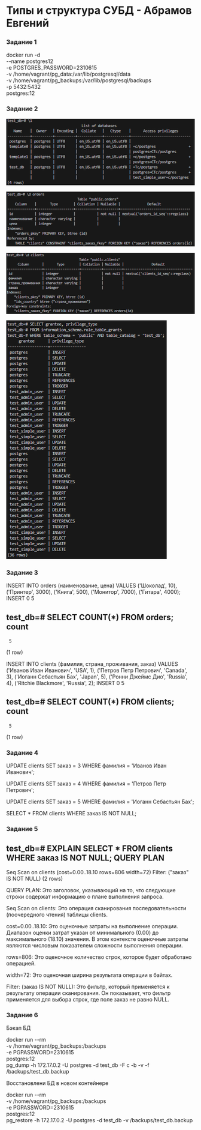 # Типы и структура СУБД - Абрамов Евгений

### Задание 1

docker run -d \
  --name postgres12 \
  -e POSTGRES_PASSWORD=2310615 \
  -v /home/vagrant/pg_data:/var/lib/postgresql/data \
  -v /home/vagrant/pg_backups:/var/lib/postgresql/backups \
  -p 5432:5432 \
  postgres:12

### Задание 2

![](https://github.com/jekaabramov/netology_hw/blob/master/%D0%90%D0%B4%D0%BC%D0%B8%D0%BD%D0%B8%D1%81%D1%82%D1%80%D0%B8%D1%80%D0%BE%D0%B2%D0%B0%D0%BD%D0%B8%D0%B5%20%D0%B1%D0%B0%D0%B7%20%D0%B4%D0%B0%D0%BD%D0%BD%D1%8B%D1%85%20%D0%B4%D0%BB%D1%8F%20DevOps-%D0%B8%D0%BD%D0%B6%D0%B5%D0%BD%D0%B5%D1%80%D0%BE%D0%B2/SQL/img/2-1.bmp)

![](https://github.com/jekaabramov/netology_hw/blob/master/%D0%90%D0%B4%D0%BC%D0%B8%D0%BD%D0%B8%D1%81%D1%82%D1%80%D0%B8%D1%80%D0%BE%D0%B2%D0%B0%D0%BD%D0%B8%D0%B5%20%D0%B1%D0%B0%D0%B7%20%D0%B4%D0%B0%D0%BD%D0%BD%D1%8B%D1%85%20%D0%B4%D0%BB%D1%8F%20DevOps-%D0%B8%D0%BD%D0%B6%D0%B5%D0%BD%D0%B5%D1%80%D0%BE%D0%B2/SQL/img/2-2.bmp)

![](https://github.com/jekaabramov/netology_hw/blob/master/%D0%90%D0%B4%D0%BC%D0%B8%D0%BD%D0%B8%D1%81%D1%82%D1%80%D0%B8%D1%80%D0%BE%D0%B2%D0%B0%D0%BD%D0%B8%D0%B5%20%D0%B1%D0%B0%D0%B7%20%D0%B4%D0%B0%D0%BD%D0%BD%D1%8B%D1%85%20%D0%B4%D0%BB%D1%8F%20DevOps-%D0%B8%D0%BD%D0%B6%D0%B5%D0%BD%D0%B5%D1%80%D0%BE%D0%B2/SQL/img/2-3.bmp)

![](https://github.com/jekaabramov/netology_hw/blob/master/%D0%90%D0%B4%D0%BC%D0%B8%D0%BD%D0%B8%D1%81%D1%82%D1%80%D0%B8%D1%80%D0%BE%D0%B2%D0%B0%D0%BD%D0%B8%D0%B5%20%D0%B1%D0%B0%D0%B7%20%D0%B4%D0%B0%D0%BD%D0%BD%D1%8B%D1%85%20%D0%B4%D0%BB%D1%8F%20DevOps-%D0%B8%D0%BD%D0%B6%D0%B5%D0%BD%D0%B5%D1%80%D0%BE%D0%B2/SQL/img/2-4.bmp)

### Задание 3

INSERT INTO orders (наименование, цена)
VALUES
    ('Шоколад', 10),
    ('Принтер', 3000),
    ('Книга', 500),
    ('Монитор', 7000),
    ('Гитара', 4000);
INSERT 0 5

test_db=# SELECT COUNT(*) FROM orders;
 count
-------
     5
(1 row)

INSERT INTO clients (фамилия, страна_проживания, заказ)
VALUES
    ('Иванов Иван Иванович', 'USA', 1),
    ('Петров Петр Петрович', 'Canada', 3),
    ('Иоганн Себастьян Бах', 'Japan', 5),
    ('Ронни Джеймс Дио', 'Russia', 4),
    ('Ritchie Blackmore', 'Russia', 2);
INSERT 0 5

test_db=# SELECT COUNT(*) FROM clients;
 count
-------
     5
(1 row)

### Задание 4

UPDATE clients
SET заказ = 3
WHERE фамилия = 'Иванов Иван Иванович';

UPDATE clients
SET заказ = 4
WHERE фамилия = 'Петров Петр Петрович';

UPDATE clients
SET заказ = 5
WHERE фамилия = 'Иоганн Себастьян Бах';

SELECT * FROM clients WHERE заказ IS NOT NULL;


### Задание 5

test_db=# EXPLAIN SELECT * FROM clients WHERE заказ IS NOT NULL;
                        QUERY PLAN
-----------------------------------------------------------
 Seq Scan on clients  (cost=0.00..18.10 rows=806 width=72)
   Filter: ("заказ" IS NOT NULL)
(2 rows)

QUERY PLAN: Это заголовок, указывающий на то, что следующие строки содержат информацию о плане выполнения запроса.

Seq Scan on clients: Это операция сканирования последовательности (поочередного чтения) таблицы clients.

cost=0.00..18.10: Это оценочные затраты на выполнение операции. Диапазон оценки затрат указан от минимального (0.00) до максимального (18.10) значения. В этом контексте оценочные затраты являются числовым показателем сложности выполнения операции.

rows=806: Это оценочное количество строк, которое будет обработано операцией.

width=72: Это оценочная ширина результата операции в байтах.

Filter: (заказ IS NOT NULL): Это фильтр, который применяется к результату операции сканирования. Он показывает, что фильтр применяется для выбора строк, где поле заказ не равно NULL.

### Задание 6

Бэкап БД

docker run --rm \
    -v /home/vagrant/pg_backups:/backups \
    -e PGPASSWORD=2310615 \
    postgres:12 \
    pg_dump -h 172.17.0.2 -U postgres -d test_db -F c -b -v -f /backups/test_db.backup

Восстановлени БД в новом контейнере

docker run --rm \
    -v /home/vagrant/pg_backups:/backups \
    -e PGPASSWORD=2310615 \
    postgres:12 \
    pg_restore -h 172.17.0.2 -U postgres -d test_db -v /backups/test_db.backup